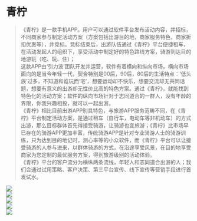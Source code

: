 # 青柠


>《青柠》是一款手机APP。用户可以通过软件平台发布活动内容，并招标，不同商家参与制定活动方案（方案包括出游目的地，商家服务特色，商家折扣优惠等），并竞标。竞标结束后，出游队伍通过《青柠》平台便捷租车，在活动发起人的组织下，享受活动中制定好的特色路线方案，骑游到达目的地游玩（吃、玩、住）；<br> 
这款APP由‘引力波’团队开发并运营，软件有着横向和纵向市场。横向市场面向的是当今年轻一代，契合特别是00后，90后，80后的生活特点：‘低头族’过多，不知道和谁玩而‘宅’，想要运动却不快乐，想要交流却无共同话题，想要有意义的出游却无性价比高的特色方案。通过《青柠》，就能找到特色化的活动方案；软件的纵向市场针对于志同道合的一群人，没有年龄的界限，你我兴趣相投，就可以一起出游。<br> 
>《青柠》相比目前出游APP别具特色，与旅游APP服务范畴不同，在《青柠》平台制定活动方案，是通过租车（自行车，电动车等非机动车）的方式出游，那么目标群体首先得接受骑游，让骑游也变旅游；《青柠》比市场早已存在的骑游APP更加丰富，传统骑游APP是针对专业骑游人士的骑游训练，只为达到目的地记时，测心率等的小众软件，而《青柠》平台可以让接受骑游的人参与进来，以群体骑游的方式，在沿途享受风景，在目的地享受商家为您定制的最优服务方案，得到旅游级别的活动体验。<br> 
>《青柠》平台的客户流分为横纵两条流线，年轻人和志同道合出游的人；我们会通过试用策略、客户决策、第三平台宣传、线下宣传等营销手段进行首发试水。

![](https://github.com/fly7632785/Qingning/raw/master/app/pic/dingwei.png)  
![](https://github.com/fly7632785/Qingning/raw/master/app/pic/choosebike.png)  
![](https://github.com/fly7632785/Qingning/raw/master/app/pic/event.png)  
![](https://github.com/fly7632785/Qingning/raw/master/app/pic/eventdetail.png)  
![](https://github.com/fly7632785/Qingning/raw/master/app/pic/shopdetail.png)  
